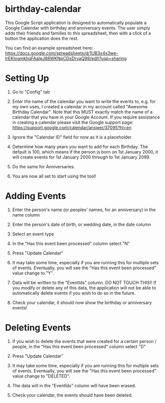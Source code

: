 # birthday-calendar
This Google Script application is designed to automatically populate a Google Calendar with birthday and anniversary events. The user simply adds their friends and families to this spreadsheet, then with a click of a button the application does the rest.

You can find an example spreadsheet here: https://docs.google.com/spreadsheets/d/1UB3x4x3we-IrEKIogmkhqFAaIeJ88WKNpCDxDrvaQ98/edit?usp=sharing

# Setting Up #

1. Go to "Config" tab

2. Enter the name of the calendar you want to write the events to, e.g. for my own uses, I created a calendar in my account called "Awesome Birthday Calendar". Note that this MUST exactly match the name of a calendar that you have in your Google Account. If you require assistance in creating a calendar please visit the Google support page: https://support.google.com/calendar/answer/37095?hl=en

3. Ignore the "Calendar ID" field for now as it is a placeholder.

4. Determine how many years you want to add for each Birthday. The default is 100, which means if the person is born on 1st January 2000, it will create events for 1st January 2000 through to 1st January 2099.

5. Do the same for Anniversaries.

6. You are now all set to start using the tool!



# Adding Events #

1. Enter the person's name (or peoples' names, for an anniversary) in the name column

2. Enter the person's date of birth, or wedding date, in the date column

3. Select an event type

4. In the "Has this event been processed" column select "N"

5. Press "Update Calendar"

6. It may take some time, especially if you are running this for multiple sets of events. Eventually, you will see the "Has this event been processed" value change to "Y".

7. Data will be written to the "EventIds" column. DO NOT TOUCH THIS!! If you modify or delete any of this data, the application will not be able to automatically delete events if you wish to do so in the future.

8. Check your calendar, it should now show the birthday or anniversary events!


# Deleting Events #

1. If you wish to delete the events that were created for a certain person / people, in the "Has this event been processed" column select "D"

2. Press "Update Calendar"

3. It may take some time, especially if you are running this for multiple sets of events. Eventually, you will see the "Has this event been processed" value change to "DELETED".

4. The data will in the "EventIds" column will have been erased.

5. Check your calendar, the events should have been deleted.

